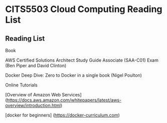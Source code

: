 # CITS5503 Cloud Computing Reading List

## Reading List

Book

AWS Certified Solutions Architect Study Guide Associate (SAA-C01) Exam (Ben Piper and David Clinton)

Docker Deep Dive: Zero to Docker in a single book (Nigel Poulton)

Online Tutorials

[Overview of Amazon Web Services] (https://docs.aws.amazon.com/whitepapers/latest/aws-overview/introduction.html) 

[docker for beginners] (https://docker-curriculum.com)

